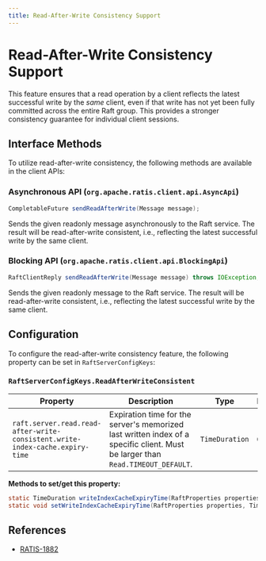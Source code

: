```yaml
---
title: Read-After-Write Consistency Support
---
```


# Read-After-Write Consistency Support

This feature ensures that a read operation by a client reflects the latest successful write by the *same* client, even if that write has not yet been fully committed across the entire Raft group. This provides a stronger consistency guarantee for individual client sessions.

## Interface Methods

To utilize read-after-write consistency, the following methods are available in the client APIs:

### Asynchronous API (`org.apache.ratis.client.api.AsyncApi`)

```java
CompletableFuture sendReadAfterWrite(Message message);
```

Sends the given readonly message asynchronously to the Raft service. The result will be read-after-write consistent, i.e., reflecting the latest successful write by the same client.

### Blocking API (`org.apache.ratis.client.api.BlockingApi`)

```java
RaftClientReply sendReadAfterWrite(Message message) throws IOException;
```

Sends the given readonly message to the Raft service. The result will be read-after-write consistent, i.e., reflecting the latest successful write by the same client.

## Configuration

To configure the read-after-write consistency feature, the following property can be set in `RaftServerConfigKeys`:

### `RaftServerConfigKeys.ReadAfterWriteConsistent`

| Property | Description | Type | Default |
|---|---|---|---|
| `raft.server.read.read-after-write-consistent.write-index-cache.expiry-time` | Expiration time for the server's memorized last written index of a specific client. Must be larger than `Read.TIMEOUT_DEFAULT`. | `TimeDuration` | `60s` |

**Methods to set/get this property:**

```java
static TimeDuration writeIndexCacheExpiryTime(RaftProperties properties);
static void setWriteIndexCacheExpiryTime(RaftProperties properties, TimeDuration expiryTime);
```

## References

*   [RATIS-1882](https://issues.apache.org/jira/browse/RATIS-1882)

